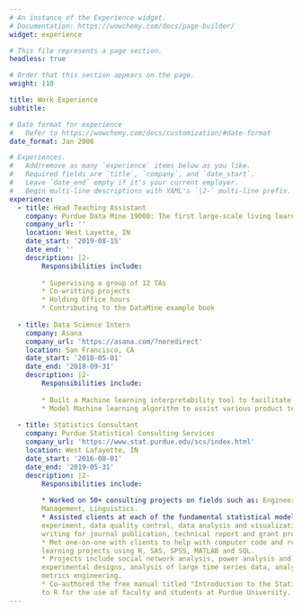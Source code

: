 ```yaml
---
# An instance of the Experience widget.
# Documentation: https://wowchemy.com/docs/page-builder/
widget: experience

# This file represents a page section.
headless: true

# Order that this section appears on the page.
weight: 110

title: Work Experience
subtitle:

# Date format for experience
#   Refer to https://wowchemy.com/docs/customization/#date-format
date_format: Jan 2006

# Experiences.
#   Add/remove as many `experience` items below as you like.
#   Required fields are `title`, `company`, and `date_start`.
#   Leave `date_end` empty if it's your current employer.
#   Begin multi-line descriptions with YAML's `|2-` multi-line prefix.
experience:
  - title: Head Teaching Assistant
    company: Purdue Data Mine 19000: The first large-scale living learning community for undergraduates from all majors, focused on Data Science for All.
    company_url: ''
    location: West Layette, IN
    date_start: '2019-08-15'
    date_end: ''
    description: |2-
        Responsibilities include:
        
        * Supervising a group of 12 TAs
        * Co-writting projects
        * Holding Office hours
        * Contributing to the DataMine example book
        
  - title: Data Science Intern
    company: Asana
    company_url: 'https://asana.com/?noredirect'
    location: San Francisco, CA
    date_start: '2018-05-01'
    date_end: '2018-09-31'
    description: |2-
        Responsibilities include:
        
        * Built a Machine learning interpretability tool to facilitate business team understanding of machine learning results.
        * Model Machine learning algorithm to assist various product team decisions.
     
  - title: Statistics Consultant
    company: Purdue Statistical Consulting Services
    company_url: 'https://www.stat.purdue.edu/scs/index.html'
    location: West Lafayette, IN
    date_start: '2016-08-01'
    date_end: '2019-05-31'
    description: |2-
        Responsibilities include:
        
        * Worked on 50+ consulting projects on fields such as: Engineering, Social Sciences, Natural Sciences, Hotel
        Management, Linguistics.
        * Assisted clients at each of the fundamental statistical modeling steps: defining scope of project, design of
        experiment, data quality control, data analysis and visualization, results interpretation and
        writing for journal publication, technical report and grant proposal.
        * Met one-on-one with clients to help with computer code and running statistical analysis and machine
        learning projects using R, SAS, SPSS, MATLAB and SQL.
        * Projects include social network analysis, power analysis and sample size calculation for complex
        experimental designs, analysis of large time series data, analysis on datasets with missing values, evaluation
        metrics engineering.
        * Co-authored the free manual titled "Introduction to the Statistical Software R", providing a quick introduction
        to R for the use of faculty and students at Purdue University.
---
```

